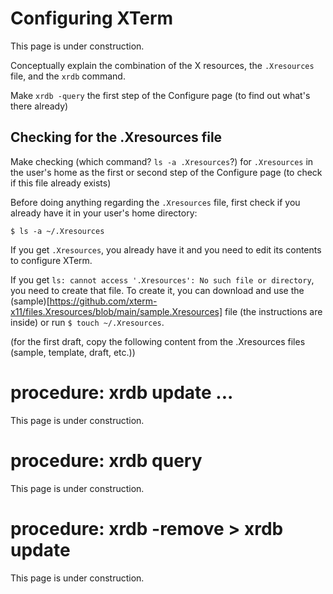 # Configuring XTerm

This page is under construction.

Conceptually explain the combination of the X resources, the `.Xresources` file, and the `xrdb` command.
    
Make `xrdb -query` the first step of the Configure page (to find out what's there already)

## Checking for the .Xresources file

Make checking (which command? `ls -a .Xresources`?)  for `.Xresources` in the user's home as the first or second step of the Configure page (to check if this file already exists)

Before doing anything regarding the `.Xresources` file, first check if you already have it in your user's home directory:

```
$ ls -a ~/.Xresources

```
If you get `.Xresources`, you already have it and you need to edit its contents to configure XTerm.

If you get `ls: cannot access '.Xresources': No such file or directory`, you need to create that file. To create it, you can download and use the (sample)[https://github.com/xterm-x11/files.Xresources/blob/main/sample.Xresources] file (the instructions are inside) or run `$ touch ~/.Xresources`.


(for the first draft, copy the following content from the .Xresources files (sample, template, draft, etc.))

# procedure: xrdb update ...

This page is under construction.

# procedure: xrdb query

This page is under construction.

# procedure: xrdb -remove > xrdb update

This page is under construction.
